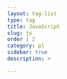 ```yaml
---
layout: tag-list
type: tag
title: JavaScript
slug: js
order : 2
category: pl
sidebar: true
description: >

---
```

